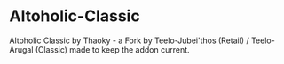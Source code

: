 # Altoholic-Classic
Altoholic Classic by Thaoky - a Fork by Teelo-Jubei'thos (Retail) / Teelo-Arugal (Classic) made to keep the addon current.
